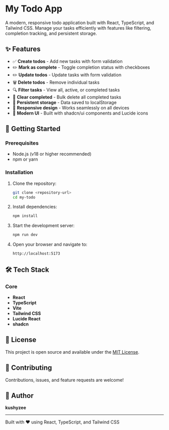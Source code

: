 # My Todo App

A modern, responsive todo application built with React, TypeScript, and Tailwind CSS. Manage your tasks efficiently with features like filtering, completion tracking, and persistent storage.

## ✨ Features

- ✅ **Create todos** - Add new tasks with form validation
- ✏️ **Mark as complete** - Toggle completion status with checkboxes
- ✏️ **Update todos** - Update tasks with form validation
- 🗑️ **Delete todos** - Remove individual tasks
- 🔍 **Filter tasks** - View all, active, or completed tasks
- 🧹 **Clear completed** - Bulk delete all completed tasks
- 💾 **Persistent storage** - Data saved to localStorage
- 📱 **Responsive design** - Works seamlessly on all devices
- 🎨 **Modern UI** - Built with shadcn/ui components and Lucide icons

## 🚀 Getting Started

### Prerequisites

- Node.js (v18 or higher recommended)
- npm or yarn

### Installation

1. Clone the repository:

   ```bash
   git clone <repository-url>
   cd my-todo
   ```

2. Install dependencies:

   ```bash
   npm install
   ```

3. Start the development server:

   ```bash
   npm run dev
   ```

4. Open your browser and navigate to:
   ```
   http://localhost:5173
   ```

## 🛠️ Tech Stack

### Core

- **React**
- **TypeScript**
- **Vite**
- **Tailwind CSS**
- **Lucide React**
- **shadcn**

## 📝 License

This project is open source and available under the [MIT License](LICENSE).

## 🤝 Contributing

Contributions, issues, and feature requests are welcome!

## 👤 Author

**kushyzee**

---

Built with ❤️ using React, TypeScript, and Tailwind CSS
